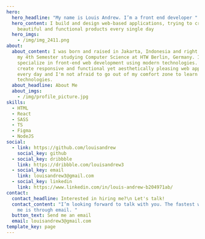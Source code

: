 ```yaml
---
hero:
  hero_headline: "My name is Louis Andrew. I’m a front end developer "
  hero_content: I build and design web-based applications, trying to create
    beautiful and functional products every single day
  hero_imgs:
    - /img/img_2411.png
about:
  about_content: I was born and raised in Jakarta, Indonesia and right now I’m on
    my 4th Semester studying Computer Science at HTW Berlin, Germany. I
    specialize in front-end web development using modern technologies. I try to
    create responsive and functional yet aesthetically pleasing web application
    every day and I'm not afraid to go out of my comfort zone to learn other new
    technologies.
  about_headline: About Me
  about_imgs:
    - /img/profile_picture.jpg
skills:
  - HTML
  - React
  - SASS
  - TS
  - Figma
  - NodeJS
social:
  - link: https://github.com/louisandrew
    social_key: github
  - social_key: dribbble
    link: https://dribbble.com/louisandrew3
  - social_key: email
    link: louisandrew3@gmail.com
  - social_key: linkedin
    link: https://www.linkedin.com/in/louis-andrew-b204971ab/
contact:
  contact_headline: Interested in hiring me?\n Let's talk!
  contact_content: "I’m looking forward to talk with you. The fastest way to reach
    me is through email. "
  button_text: Send me an email
  email: louisandrew3@gmail.com
template_key: page
---
```

